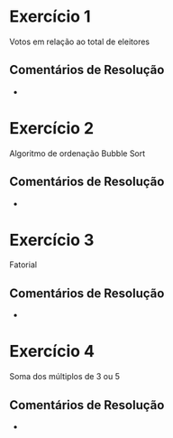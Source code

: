# Exercício 1 
Votos em relação ao total de eleitores

## Comentários de Resolução

-

# Exercício 2
Algoritmo de ordenação Bubble Sort

## Comentários de Resolução

-

# Exercício 3 
Fatorial

## Comentários de Resolução

-

# Exercício 4 
Soma dos múltiplos de 3 ou 5

## Comentários de Resolução

-